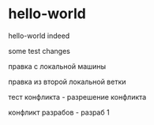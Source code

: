 # hello-world
hello-world indeed

some test changes


правка с локальной машины

правка из второй локальной ветки

тест конфликта - разрешение конфликта

конфликт разрабов - разраб 1